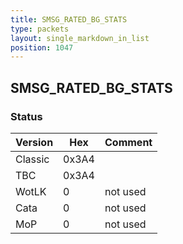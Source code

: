 ```yaml
---
title: SMSG_RATED_BG_STATS
type: packets
layout: single_markdown_in_list
position: 1047
---
```


## SMSG_RATED_BG_STATS

### Status

Version    | Hex        | Comment
---------- | ---------- | ----------
Classic    | 0x3A4      |
TBC        | 0x3A4      |
WotLK      | 0          | not used
Cata       | 0          | not used
MoP        | 0          | not used